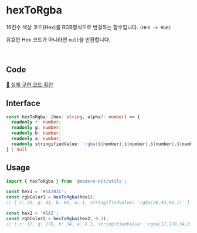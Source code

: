 # hexToRgba

16진수 색상 코드(Hex)를 RGB형식으로 변경하는 함수입니다. `(HEX -> RGB)`

유효한 Hex 코드가 아니라면 `null`을 반환합니다.

<br />

## Code
[🔗 실제 구현 코드 확인](https://github.com/modern-agile-team/modern-kit/blob/main/packages/utils/src/common/hexToRgba/index.ts)

## Interface
```ts title="typescript"
const hexToRgba: (hex: string, alpha?: number) => {
  readonly r: number;
  readonly g: number;
  readonly b: number;
  readonly a: number;
  readonly stringifiedValue: `rgba(${number},${number},${number},${number})`;
} | null
```

## Usage
```ts title="typescript"
import { hexToRgba } from '@modern-kit/utils';

const hex1 = '#1A2B3C';
const rgbColor1 = hexToRgba(hex1); 
// { r: 26, g: 43, b: 60, a: 1, stringifiedValue: 'rgba(26,43,60,1)' }

const hex2 = '#1A2';
const rgbColor2 = hexToRgba(hex2, 0.2); 
// { r: 17, g: 170, b: 34, a: 0.2, stringifiedValue: 'rgba(17,170,34,0.2)' }
```
